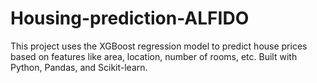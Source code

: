 # Housing-prediction-ALFIDO
This project uses the XGBoost regression model to predict house prices based on features like area, location, number of rooms, etc. Built with Python, Pandas, and Scikit-learn.
